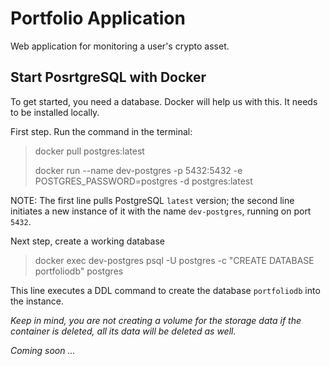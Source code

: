 # Portfolio Application
Web application for monitoring a user's crypto asset.

## Start PosrtgreSQL with Docker
To get started, you need a database. Docker will help us with this. It needs to be installed locally.

First step. Run the command in the terminal:


> docker pull postgres:latest
>
> docker run --name dev-postgres -p 5432:5432 -e POSTGRES_PASSWORD=postgres -d postgres:latest

NOTE: The first line pulls PostgreSQL `latest` version;
the second line initiates a new instance of it with the name `dev-postgres`, running on port `5432`.

Next step, create a working database

> docker exec dev-postgres psql -U postgres -c "CREATE DATABASE portfoliodb" postgres

This line executes a DDL command to create the database `portfoliodb` into the instance.

_Keep in mind, you are not creating a volume for the storage data if the container is deleted, all its data will be deleted as well._


_Coming soon ..._
